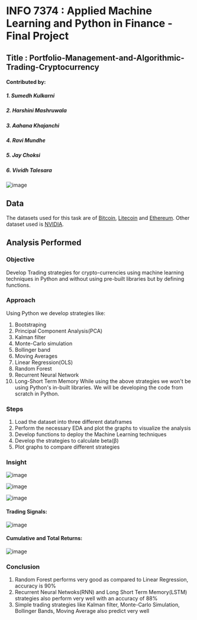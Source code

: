 # INFO 7374 : Applied Machine Learning and Python in Finance - Final Project
## Title : Portfolio-Management-and-Algorithmic-Trading-Cryptocurrency

#### Contributed by:
##### 1. Sumedh Kulkarni
##### 2. Harshini Mashruwala
##### 3. Aahana Khajanchi
##### 4. Ravi Mundhe
##### 5. Jay Choksi
##### 6. Vividh Talesara

![image](https://user-images.githubusercontent.com/35174083/55693794-eb4db300-597e-11e9-9c98-cb227cf36327.png)


## Data
The datasets used for this task are of [Bitcoin](https://github.com/sumedhkulkarni7/Portfolio-Management-and-Algorithmic-Trading-Cryptocurrency/blob/master/BITCOIN_Final.xlsx), [Litecoin](https://github.com/sumedhkulkarni7/Portfolio-Management-and-Algorithmic-Trading-Cryptocurrency/blob/master/LITECOIN.xlsx) and [Ethereum](https://github.com/sumedhkulkarni7/Portfolio-Management-and-Algorithmic-Trading-Cryptocurrency/blob/master/ETHEREUM.xlsx). Other dataset used is [NVIDIA](https://github.com/sumedhkulkarni7/Portfolio-Management-and-Algorithmic-Trading-Cryptocurrency/blob/master/NVDA.xlsx).

## Analysis Performed
### Objective
Develop Trading strategies for crypto-currencies using machine learning techniques in Python and without using pre-built libraries but by defining functions.

### Approach
Using Python we develop strategies like:
1. Bootstraping 
2. Principal Component Analysis(PCA)
3. Kalman filter 
4. Monte-Carlo simulation 
5. Bollinger band
6. Moving Averages 
7. Linear Regression(OLS) 
8. Random Forest
9. Recurrent Neural Network 
10. Long-Short Term Memory
While using the above strategies we won't be using Python's in-built libraries. We will be developing the code from scratch in Python.

### Steps
1. Load the dataset into three different dataframes
2. Perform the necessary EDA and plot the graphs to visualize the analysis
3. Develop functions to deploy the Machine Learning techniques
4. Develop the strategies to calculate beta(β)
5. Plot graphs to compare different strategies

### Insight

![image](https://user-images.githubusercontent.com/35174083/55693479-56968580-597d-11e9-9e60-6f5e23a51e13.png)

![image](https://user-images.githubusercontent.com/35174083/55693536-8e053200-597d-11e9-95d4-85da910f43b5.png)

![image](https://user-images.githubusercontent.com/35174083/55693576-c1e05780-597d-11e9-8a5a-4f733f442835.png)


#### Trading Signals:

![image](https://user-images.githubusercontent.com/35174083/55693597-de7c8f80-597d-11e9-9f75-f2ab14bc51d6.png)

#### Cumulative and Total Returns:

![image](https://user-images.githubusercontent.com/35174083/55693652-226f9480-597e-11e9-9b58-3b2255355405.png)


### Conclusion
1. Random Forest performs very good as compared to Linear Regression, accuracy is 90%
2. Recurrent Neural Netwoks(RNN) and Long Short Term Memory(LSTM) strategies also perform very well with an accuracy of 88%
3. Simple trading strategies like Kalman filter, Monte-Carlo Simulation, Bollinger Bands, Moving Average also predict very well
